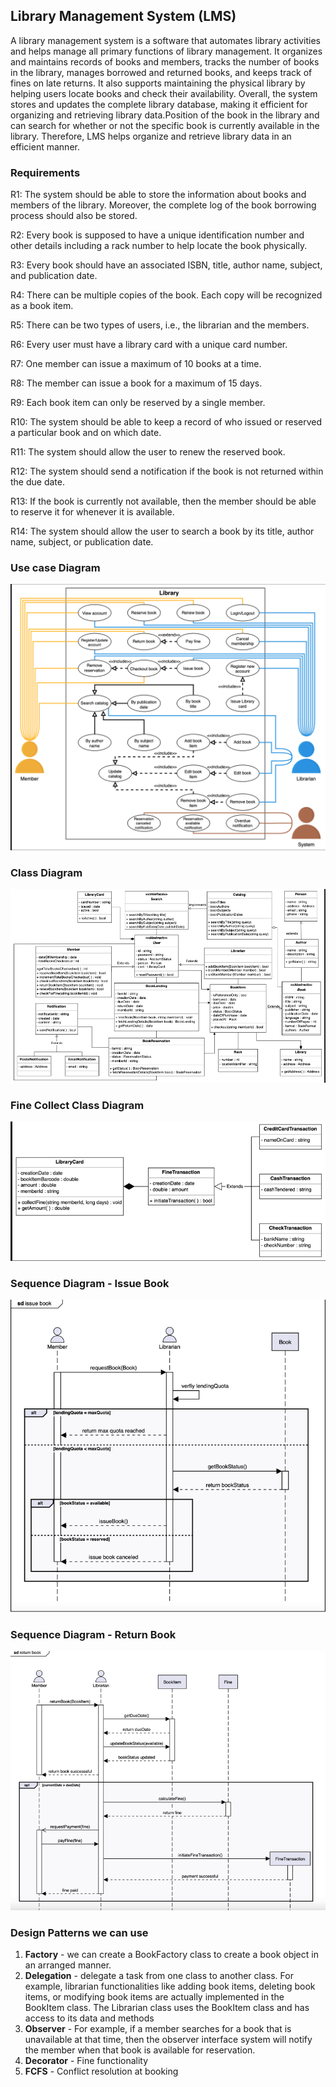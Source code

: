 ## Library Management System (LMS)

A library management system is a software that automates library activities and helps manage
all primary functions of library management. It organizes and maintains records of books
and members, tracks the number of books in the library, manages borrowed and returned books,
and keeps track of fines on late returns. It also supports maintaining the physical library 
by helping users locate books and check their availability. Overall, the system stores 
and updates the complete library database, making it efficient for organizing and retrieving 
library data.Position of the book in the library and can search for whether or not the specific
book is currently available in the library. Therefore, LMS helps organize and retrieve 
library data in an efficient manner.

### Requirements
R1: The system should be able to store the information about books and members of the library. Moreover, the complete log of the book borrowing process should also be stored.

R2: Every book is supposed to have a unique identification number and other details including a rack number to help locate the book physically.

R3: Every book should have an associated ISBN, title, author name, subject, and publication date.

R4: There can be multiple copies of the book. Each copy will be recognized as a book item.

R5: There can be two types of users, i.e., the librarian and the members.

R6: Every user must have a library card with a unique card number.

R7: One member can issue a maximum of 10 books at a time.

R8: The member can issue a book for a maximum of 15 days.

R9: Each book item can only be reserved by a single member.

R10: The system should be able to keep a record of who issued or reserved a particular book and on which date.

R11: The system should allow the user to renew the reserved book.

R12: The system should send a notification if the book is not returned within the due date.

R13: If the book is currently not available, then the member should be able to reserve it for whenever it is available.

R14: The system should allow the user to search a book by its title, author name, subject, or publication date.

### Use case Diagram
![use-case-diagram](diagrams/usecase.png)

### Class Diagram
![class-diagram](diagrams/LMS-Class.png)

### Fine Collect Class Diagram
![LMS-Fine-Collect](diagrams/LMS-Fine-Collect.png)

### Sequence Diagram - Issue Book
![LEND-BOOK](diagrams/LMS-Issue-Book.png)

### Sequence Diagram - Return Book
![Return-Book](diagrams/Book_Return.png)

### Design Patterns we can use
1. **Factory** - we can create a BookFactory class to create a book object in an arranged manner.
2. **Delegation** - delegate a task from one class to another class. For example, librarian functionalities like adding book items, deleting book items, or modifying book items are actually implemented in the BookItem class. The Librarian class uses the BookItem class and has access to its data and methods
3. **Observer** - For example, if a member searches for a book that is unavailable at that time, then the observer interface system will notify the member when that book is available for reservation.
4. **Decorator** - Fine functionality
5. **FCFS** - Conflict resolution at booking

